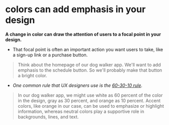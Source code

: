 # colors can add emphasis in your design

**A change in color can draw the attention of users to a focal point in your design.**

- That focal point is often an important action you want users to take, like a sign-up link or a purchase button.

> Think about the homepage of our dog walker app. We'll want to add emphasis to the schedule button. So we'll probably make that button a bright color.

- *One common rule that UX designers use is the [60-30-10 rule](../color_system/rules/rule_60-30-10/rule_60-30-10).*

> In our dog walker app, we might use white as 60 percent of the color in the design, gray as 30 percent, and orange as 10 percent. Accent colors, like orange in our case, can be used to emphasize or highlight information, whereas neutral colors play a supportive role in backgrounds, lines, and text.
